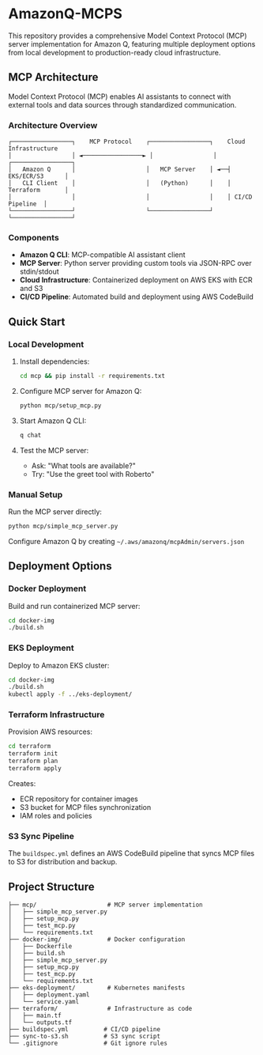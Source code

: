 # AmazonQ-MCPS
This repository provides a comprehensive Model Context Protocol (MCP) server implementation for Amazon Q, featuring multiple deployment options from local development to production-ready cloud infrastructure.

## MCP Architecture

Model Context Protocol (MCP) enables AI assistants to connect with external tools and data sources through standardized communication.

### Architecture Overview

```
┌─────────────────┐    MCP Protocol    ┌─────────────────┐    Cloud Infrastructure
│                 │ ◄─────────────────► │                 │    ┌─────────────────┐
│   Amazon Q      │                    │   MCP Server    │ ◄──┤ EKS/ECR/S3      │
│   CLI Client    │                    │   (Python)      │    │ Terraform       │
│                 │                    │                 │    │ CI/CD Pipeline  │
└─────────────────┘                    └─────────────────┘    └─────────────────┘
```

### Components

- **Amazon Q CLI**: MCP-compatible AI assistant client
- **MCP Server**: Python server providing custom tools via JSON-RPC over stdin/stdout
- **Cloud Infrastructure**: Containerized deployment on AWS EKS with ECR and S3
- **CI/CD Pipeline**: Automated build and deployment using AWS CodeBuild

## Quick Start

### Local Development

1. Install dependencies:
   ```bash
   cd mcp && pip install -r requirements.txt
   ```

2. Configure MCP server for Amazon Q:
   ```bash
   python mcp/setup_mcp.py
   ```

3. Start Amazon Q CLI:
   ```bash
   q chat
   ```

4. Test the MCP server:
   - Ask: "What tools are available?"
   - Try: "Use the greet tool with Roberto"

### Manual Setup

Run the MCP server directly:
```bash
python mcp/simple_mcp_server.py
```

Configure Amazon Q by creating `~/.aws/amazonq/mcpAdmin/servers.json`

## Deployment Options

### Docker Deployment

Build and run containerized MCP server:
```bash
cd docker-img
./build.sh
```

### EKS Deployment

Deploy to Amazon EKS cluster:
```bash
cd docker-img
./build.sh
kubectl apply -f ../eks-deployment/
```

### Terraform Infrastructure

Provision AWS resources:
```bash
cd terraform
terraform init
terraform plan
terraform apply
```

Creates:
- ECR repository for container images
- S3 bucket for MCP files synchronization
- IAM roles and policies

### S3 Sync Pipeline

The `buildspec.yml` defines an AWS CodeBuild pipeline that syncs MCP files to S3 for distribution and backup.

## Project Structure

```
├── mcp/                    # MCP server implementation
│   ├── simple_mcp_server.py
│   ├── setup_mcp.py
│   ├── test_mcp.py
│   └── requirements.txt
├── docker-img/             # Docker configuration
│   ├── Dockerfile
│   ├── build.sh
│   ├── simple_mcp_server.py
│   ├── setup_mcp.py
│   ├── test_mcp.py
│   └── requirements.txt
├── eks-deployment/         # Kubernetes manifests
│   ├── deployment.yaml
│   └── service.yaml
├── terraform/              # Infrastructure as code
│   ├── main.tf
│   └── outputs.tf
├── buildspec.yml          # CI/CD pipeline
├── sync-to-s3.sh          # S3 sync script
└── .gitignore             # Git ignore rules
```
